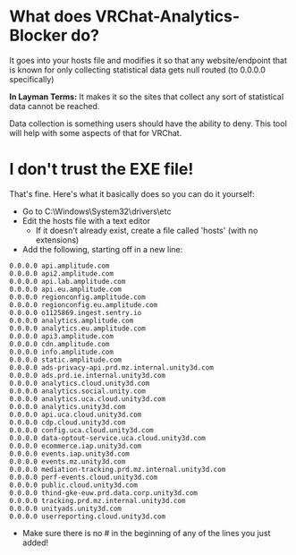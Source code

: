 # What does VRChat-Analytics-Blocker do?

It goes into your hosts file and modifies it so that any website/endpoint that is known for only collecting statistical data gets null routed (to 0.0.0.0 specifically)

__In Layman Terms:__ It makes it so the sites that collect any sort of statistical data cannot be reached.


Data collection is something users should have the ability to deny. This tool will help with some aspects of that for VRChat.

# I don't trust the EXE file!

That's fine. Here's what it basically does so you can do it yourself:

- Go to C:\Windows\System32\drivers\etc
- Edit the hosts file with a text editor
   - If it doesn't already exist, create a file called 'hosts' (with no extensions)
- Add the following, starting off in a new line:

```
0.0.0.0 api.amplitude.com
0.0.0.0 api2.amplitude.com
0.0.0.0 api.lab.amplitude.com
0.0.0.0 api.eu.amplitude.com
0.0.0.0 regionconfig.amplitude.com
0.0.0.0 regionconfig.eu.amplitude.com
0.0.0.0 o1125869.ingest.sentry.io
0.0.0.0 analytics.amplitude.com
0.0.0.0 analytics.eu.amplitude.com
0.0.0.0 api3.amplitude.com
0.0.0.0 cdn.amplitude.com
0.0.0.0 info.amplitude.com
0.0.0.0 static.amplitude.com
0.0.0.0 ads-privacy-api.prd.mz.internal.unity3d.com
0.0.0.0 ads.prd.ie.internal.unity3d.com
0.0.0.0 analytics.cloud.unity3d.com
0.0.0.0 analytics.social.unity.com
0.0.0.0 analytics.uca.cloud.unity3d.com
0.0.0.0 analytics.unity3d.com
0.0.0.0 api.uca.cloud.unity3d.com
0.0.0.0 cdp.cloud.unity3d.com
0.0.0.0 config.uca.cloud.unity3d.com
0.0.0.0 data-optout-service.uca.cloud.unity3d.com
0.0.0.0 ecommerce.iap.unity3d.com
0.0.0.0 events.iap.unity3d.com
0.0.0.0 events.mz.unity3d.com
0.0.0.0 mediation-tracking.prd.mz.internal.unity3d.com
0.0.0.0 perf-events.cloud.unity3d.com
0.0.0.0 public.cloud.unity3d.com
0.0.0.0 thind-gke-euw.prd.data.corp.unity3d.com
0.0.0.0 tracking.prd.mz.internal.unity3d.com
0.0.0.0 unityads.unity3d.com
0.0.0.0 userreporting.cloud.unity3d.com
```

- Make sure there is no # in the beginning of any of the lines you just added!
